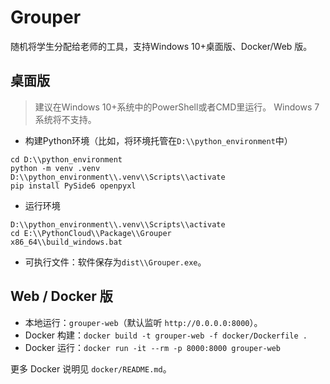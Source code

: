 # Grouper

随机将学生分配给老师的工具，支持Windows 10+桌面版、Docker/Web 版。

## 桌面版

> 建议在Windows 10+系统中的PowerShell或者CMD里运行。 Windows 7系统将不支持。

+ 构建Python环境（比如，将环境托管在`D:\\python_environment`中）

```shell
cd D:\\python_environment
python -m venv .venv
D:\\python_environment\\.venv\\Scripts\\activate
pip install PySide6 openpyxl
```

+ 运行环境

```shell
D:\\python_environment\\.venv\\Scripts\\activate
cd E:\\PythonCloud\\Package\\Grouper
x86_64\\build_windows.bat
```

+ 可执行文件：软件保存为`dist\\Grouper.exe`。

## Web / Docker 版

- 本地运行：`grouper-web`（默认监听 `http://0.0.0.0:8000`）。
- Docker 构建：`docker build -t grouper-web -f docker/Dockerfile .`
- Docker 运行：`docker run -it --rm -p 8000:8000 grouper-web`

更多 Docker 说明见 `docker/README.md`。
